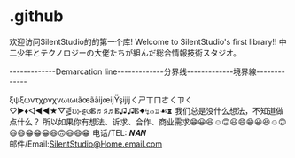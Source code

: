 # .github
欢迎访问SilentStudio的的第一个库!   Welcome to SilentStudio's first library!!
<titile>中二少年とテクノロジーの大佬たちが組んだ総合情報技術スタジオ。</titile>

-------------Demarcation line-------------分界线-------------境界線-------------

ξψξωντχρνχνωιωιãœããĳœĳŸşĳĳㄑㄕㄒㄇㄜㄑㄗㄑ♡▶︎♦︎◁◀︎◀︎★▽⋚ઇ⊱⋛ଓ𝄡♬♯♬𝄡♫♫𝄡✦↯๓♖☙♜
我们总是没什么想法，不知道做点什么？
所以如果你有想法、诉求、合作、商业需求😁😀😆☺️🙃😃😄😁😀😆☺️🙃😃😄😁😁😀😆🙃😃😄😁
电话/TEL: 𝑵𝑨𝑵             
邮件/Email:SilentStudio@Home.email.com

